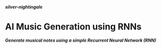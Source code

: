 ##### silver-nightingale
 
 # **AI Music Generation using RNNs**
 
 ##### Generate musical notes using a simple Recurrent Neural Network (RNN)
